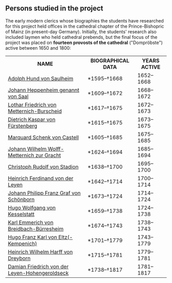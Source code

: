 
<h2>Persons studied in the project</h2>

<p>The early modern clerics whose biographies the students have researched for this project held offices in the cathedral chapter of the Prince-Bishopric of Mainz (in present-day Germany). Initially, the students' research also included laymen who held cathedral prebends, but the final focus of the project was placed on <strong>fourteen provosts of the cathedral</strong> ("Dompröbste") active between 1650 and 1800:</p>

 <table width="90%">
  <tr>
    <th>NAME</th>
    <th>BIOGRAPHICAL DATA</th>
    <th>YEARS ACTIVE</th>
  </tr>
  <tr>
   <td><a href="./GeoJSON layers/Adolph Hund von Saulheim.geojson">Adolph Hund von Saulheim</a></td>
    <td>*1595–†1668</td>
    <td>1652–1668</td>
  </tr>
  <tr>
    <td><a href="./Johann Heppenheim genannt von Saal.geojson">Johann Heppenheim genannt von Saal</a></td>
    <td>*1609–†1672</td>
    <td>1668–1672</td>
  </tr>
   <tr>
    <td><a href="./GeoJSON layers/Lothar Friedrich von Metternich-Burscheid.geojson">Lothar Friedrich von Metternich-Burscheid</a></td>
    <td>*1617–†1675</td>
    <td>1672–1673</td>
  </tr>
   <tr>
    <td><a href="./GeoJSON layers/Dietrich Kaspar von Fürstenberg.geojson">Dietrich Kaspar von Fürstenberg</a></td>
    <td>*1615–†1675</td>
    <td>1673–1675</td>
  </tr>
   <tr>
    <td><a href="./GeoJSON layers/Marquard Schenk von Castell.geojson">Marquard Schenk von Castell</a></td>
    <td>*1605–†1685</td>
    <td>1675–1685</td>
  </tr>
   <tr>
    <td><a href="./GeoJSON layers/Johann Wilhelm Wolff-Metternich zur Gracht.geojson">Johann Wilhelm Wolff-Metternich zur Gracht</a></td>
    <td>*1624–†1694</td>
    <td>1685–1694</td>
  </tr>
   <tr>
    <td><a href="./GeoJSON layers/Christoph Rudolf von Stadion.geojson">Christoph Rudolf von Stadion</a></td>
    <td>*1638–†1700</td>
    <td>1695–1700</td>
  </tr>
   <tr>
    <td><a href="./GeoJSON layers/Heinrich Ferdinand von der Leyen.geojson">Heinrich Ferdinand von der Leyen</a></td>
    <td>*1642–†1714</td>
    <td>1700–1714</td>
  </tr>
   <tr>
    <td><a href="./GeoJSON layers/Johann Philipp Franz Graf von Schönborn.geojson">Johann Philipp Franz Graf von Schönborn</a></td>
    <td>*1673–†1724</td>
    <td>1714–1724</td>
  </tr>
   <tr>
    <td><a href="./GeoJSON layers/Hugo Wolfgang von Kesselstatt.geojson">Hugo Wolfgang von Kesselstatt</a></td>
    <td>*1659–†1738</td>
    <td>1724–1738</td>
  </tr>
   <tr>
    <td><a href="./GeoJSON layers/Karl Emmerich von Breidbach-Bürresheim.geojson">Karl Emmerich von Breidbach-Bürresheim</a></td>
    <td>*1674–†1743</td>
    <td>1738–1743</td>
  </tr>
   <tr>
    <td><a href="./GeoJSON layers/Hugo Franz Karl von Eltz(-Kempenich).geojson">Hugo Franz Karl von Eltz(-Kempenich)</a></td>
    <td>*1701–†1779</td>
    <td>1743–1779</td>
  </tr> <tr>
    <td><a href="./GeoJSON layers/Heinrich Wilhelm Harff von Dreyborn.geojson">Heinrich Wilhelm Harff von Dreyborn</a></td>
    <td>*1715–†1781</td>
    <td>1779–1781</td>
  </tr>
   <tr>
    <td><a href="./GeoJSON layers/Damian Friedrich von der Leyen-Hohengeroldseck.geojson">Damian Friedrich von der Leyen-Hohengeroldseck</a></td>
    <td>*1738–†1817</td>
    <td>1781–1817</td>
  </tr>
</table> 



